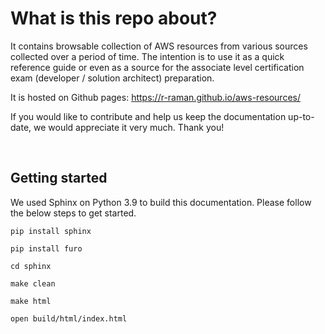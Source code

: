 # What is this repo about?
It contains browsable collection of AWS resources from various sources collected over a period of time. The intention is to use it as a quick reference guide or even as a source for the associate level certification exam (developer / solution architect) preparation. 

It is hosted on Github pages: https://r-raman.github.io/aws-resources/

If you would like to contribute and help us keep the documentation up-to-date, we would appreciate it very much. Thank you!

<br />

## Getting started
We used Sphinx on Python 3.9 to build this documentation. Please follow the below steps to get started.
~~~
pip install sphinx

pip install furo

cd sphinx

make clean 

make html

open build/html/index.html
~~~




